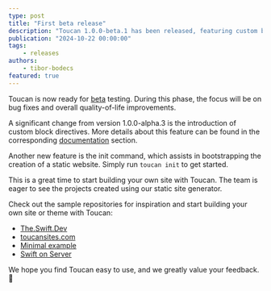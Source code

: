 ```yaml
---
type: post
title: "First beta release"
description: "Toucan 1.0.0-beta.1 has been released, featuring custom block directives and other minor enhancements."
publication: "2024-10-22 00:00:00"
tags: 
    - releases
authors:
    - tibor-bodecs
featured: true
---
```


Toucan is now ready for [beta](https://github.com/toucansites/toucan/releases/tag/1.0.0-beta.1) testing. During this phase, the focus will be on bug fixes and overall quality-of-life improvements.

A significant change from version 1.0.0-alpha.3 is the introduction of custom block directives. More details about this feature can be found in the corresponding [documentation](/docs/themes/block-directives/) section.

Another new feature is the init command, which assists in bootstrapping the creation of a static website. Simply run `toucan init` to get started.

This is a great time to start building your own site with Toucan. The team is eager to see the projects created using our static site generator.

Check out the sample repositories for inspiration and start building your own site or theme with Toucan:

- [The.Swift.Dev](https://github.com/theswiftdev/blog)
- [toucansites.com](https://github.com/toucansites/website)
- [Minimal example](https://github.com/toucansites/minimal-example)
- [Swift on Server](https://github.com/swift-on-server/site/)

We hope you find Toucan easy to use, and we greatly value your feedback. 🙏







